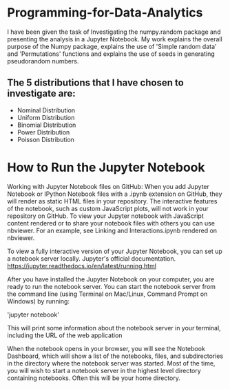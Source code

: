 # Programming-for-Data-Analytics
I have been given the task of Investigating the numpy.random package and presenting the analysis in a Jupyter Notebook.  My work explains the overall purpose of the Numpy package, explains the use of 'Simple random data' and 'Permutations' functions and explains the use of seeds in generating pseudorandom numbers.

## The 5 distributions that I have chosen to investigate are: 
- Nominal Distribution
- Uniform Distribution
- Binomial Distribution
- Power Distribution
- Poisson Distribution

# How to Run the Jupyter Notebook

Working with Jupyter Notebook files on GitHub: When you add Jupyter Notebook or IPython Notebook files with a .ipynb extension on GitHub, they will render as static HTML files in your repository.  The interactive features of the notebook, such as custom JavaScript plots, will not work in your repository on GitHub. To view your Jupyter notebook with JavaScript content rendered or to share your notebook files with others you can use nbviewer. For an example, see Linking and Interactions.ipynb rendered on nbviewer.

To view a fully interactive version of your Jupyter Notebook, you can set up a notebook server locally. Jupyter's official documentation. https://jupyter.readthedocs.io/en/latest/running.html

After you have installed the Jupyter Notebook on your computer, you are ready to run the notebook server. You can start the notebook server from the command line (using Terminal on Mac/Linux, Command Prompt on Windows) by running:

'jupyter notebook'

This will print some information about the notebook server in your terminal, including the URL of the web application 

When the notebook opens in your browser, you will see the Notebook Dashboard, which will show a list of the notebooks, files, and subdirectories in the directory where the notebook server was started. Most of the time, you will wish to start a notebook server in the highest level directory containing notebooks. Often this will be your home directory.




